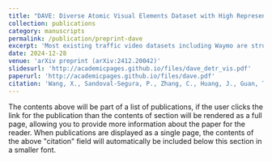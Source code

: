 ```yaml
---
title: "DAVE: Diverse Atomic Visual Elements Dataset with High Representation of Vulnerable Road Users in Complex and Unpredictable Environments (another 2025 version under review)"
collection: publications
category: manuscripts
permalink: /publication/preprint-dave
excerpt: 'Most existing traffic video datasets including Waymo are structured, focusing predominantly on Western traffic, which hinders global applicability. Specifically, most Asian scenarios are far more complex, involving numerous objects with distinct motions and behaviors. Addressing this gap, we present a new dataset, DAVE, designed for evaluating perception methods with high representation of Vulnerable Road Users (VRUs: e.g. pedestrians, animals, motorbikes, and bicycles) in complex and unpredictable environments. DAVE is a manually annotated dataset encompassing 16 diverse actor categories (spanning animals, humans, vehicles, etc.) and 16 action types (complex and rare cases like cut-ins, zigzag movement, U-turn, etc.), which require high reasoning ability. DAVE densely annotates over 13 million bounding boxes (bboxes) actors with identification, and more than 1.6 million boxes are annotated with both actor identification and action/behavior details. The videos within DAVE are collected based on a broad spectrum of factors, such as weather conditions, the time of day, road scenarios, and traffic density. DAVE can benchmark video tasks like Tracking, Detection, Spatiotemporal Action Localization, Language-Visual Moment retrieval, and Multi-label Video Action Recognition. Given the critical importance of accurately identifying VRUs to prevent accidents and ensure road safety, in DAVE, vulnerable road users constitute 41.13% of instances, compared to 23.71% in Waymo. DAVE provides an invaluable resource for the development of more sensitive and accurate visual perception algorithms in the complex real world. Our experiments show that existing methods suffer degradation in performance when evaluated on DAVE, highlighting its benefit for future video recognition research.'
date: 2024-12-28
venue: 'arXiv preprint (arXiv:2412.20042)'
slidesurl: 'http://academicpages.github.io/files/dave_detr_vis.pdf'
paperurl: 'http://academicpages.github.io/files/dave.pdf'
citation: 'Wang, X., Sandoval-Segura, P., Zhang, C., Huang, J., Guan, T., Xian, R., Liu, F., Chandra, R., Gong, B., & Manocha, D. DAVE: Diverse Atomic Visual Elements Dataset with High Representation of Vulnerable Road Users in Complex and Unpredictable Environments. arXiv preprint arXiv:2412.20042, 2024.'
---
```


The contents above will be part of a list of publications, if the user clicks the link for the publication than the contents of section will be rendered as a full page, allowing you to provide more information about the paper for the reader. When publications are displayed as a single page, the contents of the above "citation" field will automatically be included below this section in a smaller font.